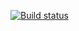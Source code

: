 [![Build status](https://ci.appveyor.com/api/projects/status/myqx7ye1umww7g62?svg=true)](https://ci.appveyor.com/project/Alexey-A-Zaitsev/aqa-2-1-web-interface-testing)